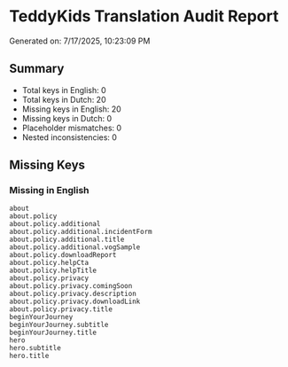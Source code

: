 # TeddyKids Translation Audit Report

Generated on: 7/17/2025, 10:23:09 PM

## Summary

- Total keys in English: 0
- Total keys in Dutch: 20
- Missing keys in English: 20
- Missing keys in Dutch: 0
- Placeholder mismatches: 0
- Nested inconsistencies: 0

## Missing Keys

### Missing in English

```
about
about.policy
about.policy.additional
about.policy.additional.incidentForm
about.policy.additional.title
about.policy.additional.vogSample
about.policy.downloadReport
about.policy.helpCta
about.policy.helpTitle
about.policy.privacy
about.policy.privacy.comingSoon
about.policy.privacy.description
about.policy.privacy.downloadLink
about.policy.privacy.title
beginYourJourney
beginYourJourney.subtitle
beginYourJourney.title
hero
hero.subtitle
hero.title
```

